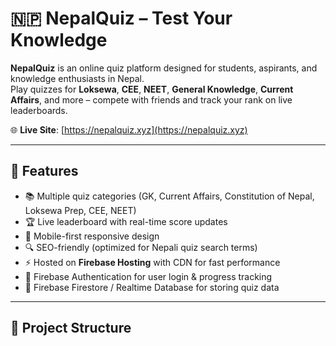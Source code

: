 # 🇳🇵 NepalQuiz – Test Your Knowledge

**NepalQuiz** is an online quiz platform designed for students, aspirants, and knowledge enthusiasts in Nepal.  
Play quizzes for **Loksewa**, **CEE**, **NEET**, **General Knowledge**, **Current Affairs**, and more – compete with friends and track your rank on live leaderboards.  

🌐 **Live Site**: [https://nepalquiz.xyz](https://nepalquiz.xyz)  

---

## 🚀 Features
- 📚 Multiple quiz categories (GK, Current Affairs, Constitution of Nepal, Loksewa Prep, CEE, NEET)
- 🏆 Live leaderboard with real-time score updates
- 📱 Mobile-first responsive design
- 🔍 SEO-friendly (optimized for Nepali quiz search terms)
- ⚡ Hosted on **Firebase Hosting** with CDN for fast performance
- 🔐 Firebase Authentication for user login & progress tracking
- 💾 Firebase Firestore / Realtime Database for storing quiz data

---

## 📂 Project Structure
